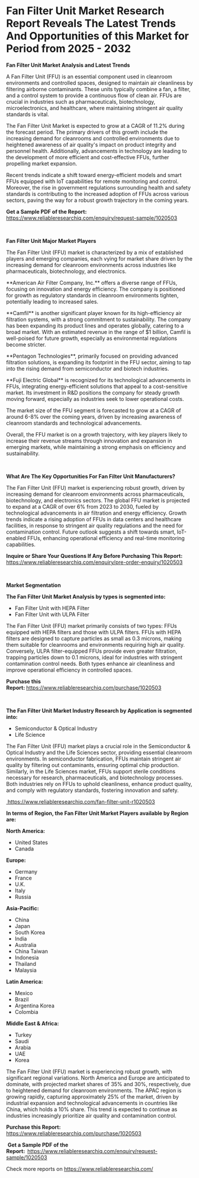 <p><h1>Fan Filter Unit Market Research Report Reveals The Latest Trends And Opportunities of this Market for Period from 2025 - 2032</h1></p><p><strong>Fan Filter Unit Market Analysis and Latest Trends</strong></p>
<p><p>A Fan Filter Unit (FFU) is an essential component used in cleanroom environments and controlled spaces, designed to maintain air cleanliness by filtering airborne contaminants. These units typically combine a fan, a filter, and a control system to provide a continuous flow of clean air. FFUs are crucial in industries such as pharmaceuticals, biotechnology, microelectronics, and healthcare, where maintaining stringent air quality standards is vital.</p><p>The Fan Filter Unit Market is expected to grow at a CAGR of 11.2% during the forecast period. The primary drivers of this growth include the increasing demand for cleanrooms and controlled environments due to heightened awareness of air quality's impact on product integrity and personnel health. Additionally, advancements in technology are leading to the development of more efficient and cost-effective FFUs, further propelling market expansion.</p><p>Recent trends indicate a shift toward energy-efficient models and smart FFUs equipped with IoT capabilities for remote monitoring and control. Moreover, the rise in government regulations surrounding health and safety standards is contributing to the increased adoption of FFUs across various sectors, paving the way for a robust growth trajectory in the coming years.</p></p>
<p><strong>Get a Sample PDF of the Report:&nbsp;</strong> <a href="https://www.reliableresearchiq.com/enquiry/request-sample/1020503?utm_campaign=3299&utm_medium=2&utm_source=Github&utm_content=ia&utm_term=09042025&utm_id=fan-filter-unit">https://www.reliableresearchiq.com/enquiry/request-sample/1020503</a></p>
<p>&nbsp;</p>
<p><strong>Fan Filter Unit Major Market Players</strong></p>
<p><p>The Fan Filter Unit (FFU) market is characterized by a mix of established players and emerging companies, each vying for market share driven by the increasing demand for cleanroom environments across industries like pharmaceuticals, biotechnology, and electronics.</p><p>**American Air Filter Company, Inc.** offers a diverse range of FFUs, focusing on innovation and energy efficiency. The company is positioned for growth as regulatory standards in cleanroom environments tighten, potentially leading to increased sales. </p><p>**Camfil** is another significant player known for its high-efficiency air filtration systems, with a strong commitment to sustainability. The company has been expanding its product lines and operates globally, catering to a broad market. With an estimated revenue in the range of $1 billion, Camfil is well-poised for future growth, especially as environmental regulations become stricter.</p><p>**Pentagon Technologies**, primarily focused on providing advanced filtration solutions, is expanding its footprint in the FFU sector, aiming to tap into the rising demand from semiconductor and biotech industries. </p><p>**Fuji Electric Global** is recognized for its technological advancements in FFUs, integrating energy-efficient solutions that appeal to a cost-sensitive market. Its investment in R&D positions the company for steady growth moving forward, especially as industries seek to lower operational costs.</p><p>The market size of the FFU segment is forecasted to grow at a CAGR of around 6-8% over the coming years, driven by increasing awareness of cleanroom standards and technological advancements. </p><p>Overall, the FFU market is on a growth trajectory, with key players likely to increase their revenue streams through innovation and expansion in emerging markets, while maintaining a strong emphasis on efficiency and sustainability.</p></p>
<p>&nbsp;</p>
<p><strong>What Are The Key Opportunities For Fan Filter Unit Manufacturers?</strong></p>
<p><p>The Fan Filter Unit (FFU) market is experiencing robust growth, driven by increasing demand for cleanroom environments across pharmaceuticals, biotechnology, and electronics sectors. The global FFU market is projected to expand at a CAGR of over 6% from 2023 to 2030, fueled by technological advancements in air filtration and energy efficiency. Growth trends indicate a rising adoption of FFUs in data centers and healthcare facilities, in response to stringent air quality regulations and the need for contamination control. Future outlook suggests a shift towards smart, IoT-enabled FFUs, enhancing operational efficiency and real-time monitoring capabilities.</p></p>
<p><strong>Inquire or Share Your Questions If Any Before Purchasing This Report:</strong> <a href="https://www.reliableresearchiq.com/enquiry/pre-order-enquiry/1020503?utm_campaign=3299&utm_medium=2&utm_source=Github&utm_content=ia&utm_term=09042025&utm_id=fan-filter-unit">https://www.reliableresearchiq.com/enquiry/pre-order-enquiry/1020503</a></p>
<p>&nbsp;</p>
<p><strong>Market Segmentation</strong></p>
<p><strong>The Fan Filter Unit Market Analysis by types is segmented into:</strong></p>
<p><ul><li>Fan Filter Unit with HEPA Filter</li><li>Fan Filter Unit with ULPA Filter</li></ul></p>
<p><p>The Fan Filter Unit (FFU) market primarily consists of two types: FFUs equipped with HEPA filters and those with ULPA filters. FFUs with HEPA filters are designed to capture particles as small as 0.3 microns, making them suitable for cleanrooms and environments requiring high air quality. Conversely, ULPA filter-equipped FFUs provide even greater filtration, trapping particles down to 0.1 microns, ideal for industries with stringent contamination control needs. Both types enhance air cleanliness and improve operational efficiency in controlled spaces.</p></p>
<p><strong>Purchase this Report:&nbsp;</strong><a href="https://www.reliableresearchiq.com/purchase/1020503?utm_campaign=3299&utm_medium=2&utm_source=Github&utm_content=ia&utm_term=09042025&utm_id=fan-filter-unit">https://www.reliableresearchiq.com/purchase/1020503</a></p>
<p>&nbsp;</p>
<p><strong>The Fan Filter Unit Market Industry Research by Application is segmented into:</strong></p>
<p><ul><li>Semiconductor & Optical Industry</li><li>Life Science</li></ul></p>
<p><p>The Fan Filter Unit (FFU) market plays a crucial role in the Semiconductor & Optical Industry and the Life Sciences sector, providing essential cleanroom environments. In semiconductor fabrication, FFUs maintain stringent air quality by filtering out contaminants, ensuring optimal chip production. Similarly, in the Life Sciences market, FFUs support sterile conditions necessary for research, pharmaceuticals, and biotechnology processes. Both industries rely on FFUs to uphold cleanliness, enhance product quality, and comply with regulatory standards, fostering innovation and safety.</p></p>
<p><a href="https://www.reliableresearchiq.com/fan-filter-unit-r1020503?utm_campaign=3299&utm_medium=2&utm_source=Github&utm_content=ia&utm_term=09042025&utm_id=fan-filter-unit">&nbsp;https://www.reliableresearchiq.com/fan-filter-unit-r1020503</a></p>
<p><strong>In terms of Region, the Fan Filter Unit Market Players available by Region are:</strong></p>
<p>
    <p> <strong> North America: </strong>
        <ul>
            <li>United States</li>
            <li>Canada</li>
        </ul>
        </p> 
    <p> <strong> Europe: </strong>
        <ul>
            <li>Germany</li>
            <li>France</li>
            <li>U.K.</li>
            <li>Italy</li>
            <li>Russia</li>
        </ul>
        </p> 
    <p> <strong> Asia-Pacific: </strong>
        <ul>
            <li>China</li>
            <li>Japan</li>
            <li>South Korea</li>
            <li>India</li>
            <li>Australia</li>
            <li>China Taiwan</li>
            <li>Indonesia</li>
            <li>Thailand</li>
            <li>Malaysia</li>
        </ul>
        </p> 
    <p> <strong> Latin America: </strong>
        <ul>
            <li>Mexico</li>
            <li>Brazil</li>
            <li>Argentina Korea</li>
            <li>Colombia</li>
        </ul>
        </p> 
    <p> <strong> Middle East & Africa: </strong>
        <ul>
            <li>Turkey</li>
            <li>Saudi</li>
            <li>Arabia</li>
            <li>UAE</li>
            <li>Korea</li>
        </ul>
    </p>
    </p>
<p><p>The Fan Filter Unit (FFU) market is experiencing robust growth, with significant regional variations. North America and Europe are anticipated to dominate, with projected market shares of 35% and 30%, respectively, due to heightened demand for cleanroom environments. The APAC region is growing rapidly, capturing approximately 25% of the market, driven by industrial expansion and technological advancements in countries like China, which holds a 10% share. This trend is expected to continue as industries increasingly prioritize air quality and contamination control.</p></p>
<p><strong>Purchase this Report: </strong><a href="https://www.reliableresearchiq.com/purchase/1020503?utm_campaign=3299&utm_medium=2&utm_source=Github&utm_content=ia&utm_term=09042025&utm_id=fan-filter-unit">https://www.reliableresearchiq.com/purchase/1020503</a></p>
<p>&nbsp;<strong>Get a Sample PDF of the Report:&nbsp;&nbsp;</strong><a href="https://www.reliableresearchiq.com/enquiry/request-sample/1020503?utm_campaign=3299&utm_medium=2&utm_source=Github&utm_content=ia&utm_term=09042025&utm_id=fan-filter-unit">https://www.reliableresearchiq.com/enquiry/request-sample/1020503</a></p>
<p><strong></strong></p>
<p>Check more reports on <a href="https://www.reliableresearchiq.com/?utm_campaign=3299&utm_medium=2&utm_source=Github&utm_content=ia&utm_term=09042025&utm_id=fan-filter-unit">https://www.reliableresearchiq.com/</a></p>